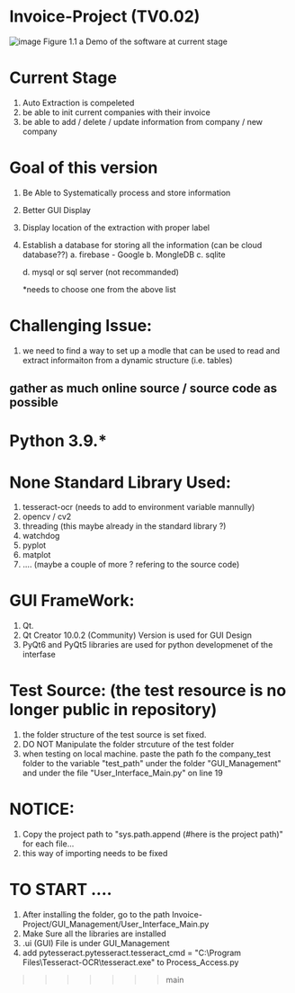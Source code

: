 # Invoice-Project (TV0.02)
![image](https://github.com/weiz0123/Invoice-Project/assets/76544381/bff389cf-366d-430a-bcdc-0528faa53678)
Figure 1.1 a Demo of the software at current stage


# Current Stage
1. Auto Extraction is compeleted
2. be able to init current companies with their invoice
3. be able to add / delete / update information from company / new company

   
# Goal of this version
1. Be Able to Systematically process and store information
2. Better GUI Display
3. Display location of the extraction with proper label
4. Establish a database for storing all the information (can be cloud database??)
   a. firebase - Google
   b. MongleDB
   c. sqlite

   d. mysql or sql server (not recommanded)

   *needs to choose one from the above list
# Challenging Issue:
1. we need to find a way to set up a modle that can be used to read and extract informaiton
   from a dynamic structure (i.e. tables)

## gather as much online source / source code as possible


# Python 3.9.*
# None Standard Library Used:
1. tesseract-ocr (needs to add to environment variable mannully)
2. opencv / cv2
3. threading (this maybe already in the standard library ?)
4. watchdog
5. pyplot
6. matplot
7. .... (maybe a couple of more ? refering to the source code)

# GUI FrameWork:
1. Qt.
2. Qt Creator 10.0.2 (Community) Version is used for GUI Design
3. PyQt6 and PyQt5 libraries are used for python developmenet of the interfase

# Test Source: (the test resource is no longer public in repository)
1. the folder structure of the test source is set fixed.
2. DO NOT Manipulate the folder strcuture of the test folder
3. when testing on local machine. paste the path fo the company_test folder to the variable "test_path"
   under the folder "GUI_Management" and under the file "User_Interface_Main.py" on line 19

# NOTICE:
1. Copy the project path to "sys.path.append (#here is the project path)" for each file...
2. this way of importing needs to be fixed

# TO START ....
1. After installing the folder, go to the path Invoice-Project/GUI_Management/User_Interface_Main.py
2. Make Sure all the libraries are installed
3. .ui (GUI) File is under GUI_Management
4. add pytesseract.pytesseract.tesseract_cmd = "C:\\Program Files\\Tesseract-OCR\\tesseract.exe" to Process_Access.py
   

>>>>>>> main
